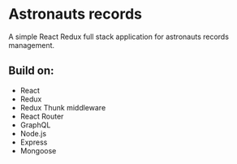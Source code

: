 # Astronauts records

A simple React Redux full stack application for astronauts records management.

## Build on:

- React
- Redux
- Redux Thunk middleware
- React Router
- GraphQL
- Node.js
- Express
- Mongoose
